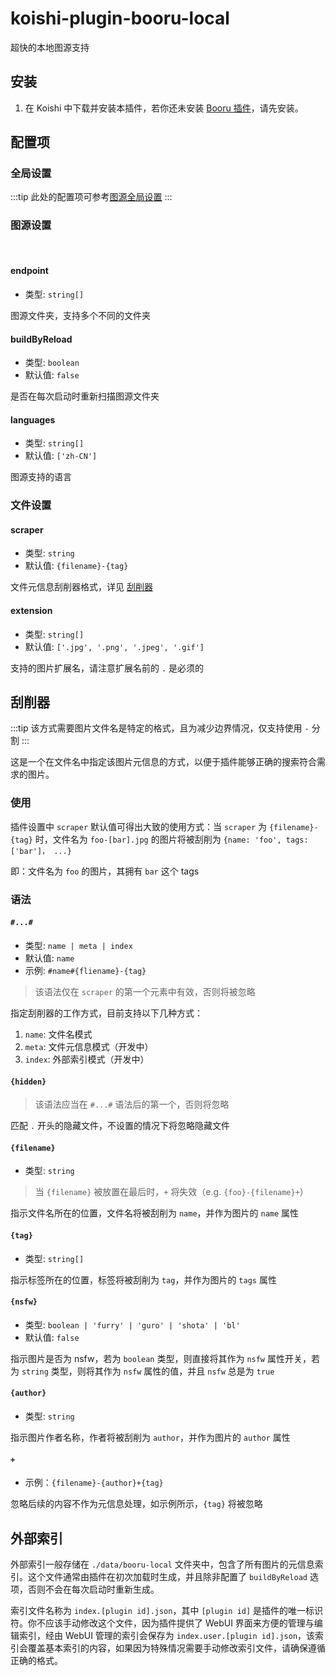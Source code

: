 # koishi-plugin-booru-local

超快的本地图源支持

## 安装

1. 在 Koishi 中下载并安装本插件，若你还未安装 [Booru 插件](../index.md)，请先安装。

## 配置项

### 全局设置

:::tip
此处的配置项可参考[图源全局设置](../config#global-settings)
:::

### 图源设置

<br>

#### endpoint

- 类型: `string[]`

图源文件夹，支持多个不同的文件夹

#### buildByReload

- 类型: `boolean`
- 默认值: `false`

是否在每次启动时重新扫描图源文件夹

#### languages

- 类型: `string[]`
- 默认值: `['zh-CN']`

图源支持的语言

### 文件设置

#### scraper

- 类型: `string`
- 默认值: `{filename}-{tag}`

文件元信息刮削器格式，详见 [刮削器](#刮削器)

#### extension

- 类型: `string[]`
- 默认值: `['.jpg', '.png', '.jpeg', '.gif']`

支持的图片扩展名，请注意扩展名前的 `.` 是必须的

## 刮削器

:::tip
该方式需要图片文件名是特定的格式，且为减少边界情况，仅支持使用 `-` 分割
:::

这是一个在文件名中指定该图片元信息的方式，以便于插件能够正确的搜索符合需求的图片。

### 使用

插件设置中 `scraper` 默认值可得出大致的使用方式：当 `scraper` 为 `{filename}-{tag}` 时，文件名为 `foo-[bar].jpg` 的图片将被刮削为 `{name: 'foo', tags: ['bar']， ...}`

即：文件名为 `foo` 的图片，其拥有 `bar` 这个 tags

### 语法

#### `#...#`

- 类型: `name | meta | index`
- 默认值: `name`
- 示例: `#name#{fliename}-{tag}`

> 该语法仅在 `scraper` 的第一个元素中有效，否则将被忽略

指定刮削器的工作方式，目前支持以下几种方式：

1. `name`: 文件名模式
2. `meta`: 文件元信息模式（开发中）
3. `index`: 外部索引模式（开发中）

#### `{hidden}`

> 该语法应当在 `#...#` 语法后的第一个，否则将忽略

匹配 `.` 开头的隐藏文件，不设置的情况下将忽略隐藏文件

#### `{filename}`

- 类型: `string`

> 当 `{filename}` 被放置在最后时，`+` 将失效（e.g. `{foo}-{filename}+`）

指示文件名所在的位置，文件名将被刮削为 `name`，并作为图片的 `name` 属性

#### `{tag}`

- 类型: `string[]`

指示标签所在的位置，标签将被刮削为 `tag`，并作为图片的 `tags` 属性

#### `{nsfw}`

- 类型: `boolean | 'furry' | 'guro' | 'shota' | 'bl'`
- 默认值: `false`

指示图片是否为 nsfw，若为 `boolean` 类型，则直接将其作为 `nsfw` 属性开关，若为 `string` 类型，则将其作为 `nsfw` 属性的值，并且 `nsfw` 总是为 `true`

#### `{author}`

- 类型: `string`

指示图片作者名称，作者将被刮削为 `author`，并作为图片的 `author` 属性

#### `+`

- 示例：`{filename}-{author}+{tag}`

忽略后续的内容不作为元信息处理，如示例所示，`{tag}` 将被忽略

## 外部索引

外部索引一般存储在 `./data/booru-local` 文件夹中，包含了所有图片的元信息索引。这个文件通常由插件在初次加载时生成，并且除非配置了 `buildByReload` 选项，否则不会在每次启动时重新生成。

索引文件名称为 `index.[plugin id].json`，其中 `[plugin id]` 是插件的唯一标识符。你不应该手动修改这个文件，因为插件提供了 WebUI 界面来方便的管理与编辑索引，经由 WebUI 管理的索引会保存为 `index.user.[plugin id].json`，该索引会覆盖基本索引的内容，如果因为特殊情况需要手动修改索引文件，请确保遵循正确的格式。
